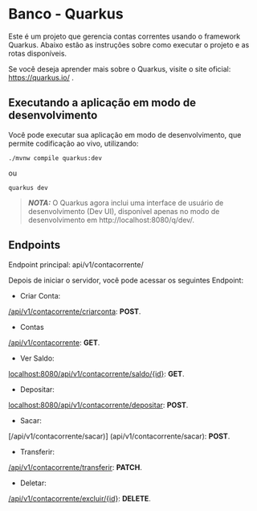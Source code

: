 # Banco - Quarkus

Este é um projeto que gerencia contas correntes usando o framework Quarkus. Abaixo estão as instruções sobre como executar o projeto e as rotas disponíveis.

Se você deseja aprender mais sobre o Quarkus, visite o site oficial: https://quarkus.io/ .

## Executando a aplicação em modo de desenvolvimento
Você pode executar sua aplicação em modo de desenvolvimento, que permite codificação ao vivo, utilizando:
```shell script
./mvnw compile quarkus:dev
```
ou 
```shell script
quarkus dev
```


> **_NOTA:_**  O Quarkus agora inclui uma interface de usuário de desenvolvimento (Dev UI), disponível apenas no modo de desenvolvimento em http://localhost:8080/q/dev/.

## Endpoints

Endpoint principal: api/v1/contacorrente/

Depois de iniciar o servidor, você pode acessar os seguintes Endpoint:

- Criar Conta:

[/api/v1/contacorrente/criarconta](api/v1/contacorrente/criarconta): **POST**.

- Contas

[/api/v1/contacorrente](api/v1/contacorrente): **GET**.

- Ver Saldo:

[localhost:8080/api/v1/contacorrente/saldo/{id}](localhost:8080/api/v1/contacorrente/saldo/{id}): **GET**.

- Depositar:

[localhost:8080/api/v1/contacorrente/depositar](localhost:8080/api/v1/contacorrente/depositar): **POST**.

- Sacar:

[/api/v1/contacorrente/sacar)] (api/v1/contacorrente/sacar): **POST**.

- Transferir:

[/api/v1/contacorrente/transferir](api/v1/contacorrente/transferir): **PATCH**.

- Deletar:

[/api/v1/contacorrente/excluir/{id}](api/v1/contacorrente/excluir/{id}): **DELETE**.
